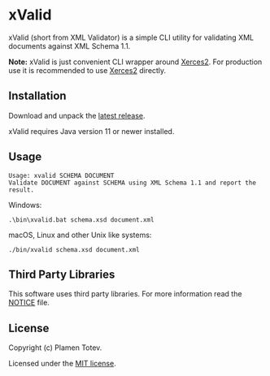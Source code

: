 # xValid

xValid (short from XML Validator) is a simple CLI utility for validating
XML documents against XML Schema 1.1.

**Note:** xValid is just convenient  CLI wrapper around
[Xerces2](http://xerces.apache.org/xerces2-j/).
For production use it is recommended to use
[Xerces2](http://xerces.apache.org/xerces2-j/) directly.

## Installation 

Download and unpack the [latest release][latest release].

xValid requires Java version 11 or newer installed.

## Usage

    Usage: xvalid SCHEMA DOCUMENT
    Validate DOCUMENT against SCHEMA using XML Schema 1.1 and report the result.

Windows:

    .\bin\xvalid.bat schema.xsd document.xml
    
macOS, Linux and other Unix like systems:

    ./bin/xvalid schema.xsd document.xml

## Third Party Libraries

This software uses third party libraries.
For more information read the [NOTICE][notice] file.

## License

Copyright (c) Plamen Totev.

Licensed under the [MIT license][license].

  [latest release]: https://github.com/plamentotev/xvalid/releases/latest
  [license]: LICENSE
  [notice]: NOTICE
